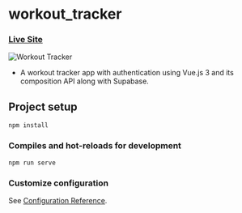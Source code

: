# workout_tracker

### [Live Site]()

![Workout Tracker](https://i.ibb.co/4ddFcQG/workout.png)

- A workout tracker app with authentication using Vue.js 3 and its composition API along with Supabase.

## Project setup
```
npm install
```

### Compiles and hot-reloads for development
```
npm run serve
```

### Customize configuration
See [Configuration Reference](https://cli.vuejs.org/config/).

